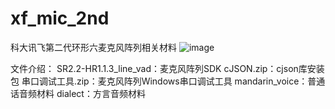 # xf_mic_2nd
科大讯飞第二代环形六麦克风阵列相关材料
![image](https://github.com/RoseBrother/xf_mic_2nd/assets/64388189/e9c26b8e-31e7-426c-b092-49f42e94fb19)



文件介绍：
SR2.2-HR1.1.3_line_vad：麦克风阵列SDK
cJSON.zip：cjson库安装包
串口调试工具.zip：麦克风阵列Windows串口调试工具
mandarin_voice：普通话音频材料
dialect：方言音频材料
